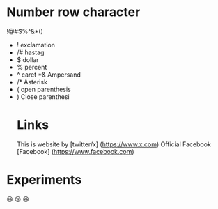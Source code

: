 # Number row character
!@#$%^&*()
* ! exclamation
* /# hastag
* $ dollar
* % percent
* ^ caret
*& Ampersand
* /* Asterisk
* ( open parenthesis
* ) Close parenthesi
  # Links
  This is website by [twitter/x] (https://www.x.com)
Official Facebook [Facebook]
(https://www.facebook.com)
# Experiments

:smiley: :cry: :laughing:




